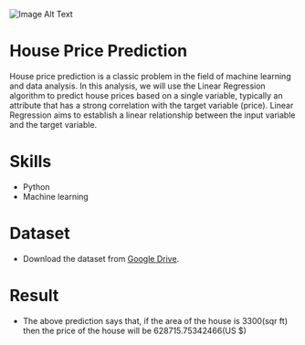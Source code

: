 ![Image Alt Text](https://thumbor.forbes.com/thumbor/fit-in/900x510/https://www.forbes.com/home-improvement/wp-content/uploads/2022/07/download-23.jpg)

# House Price Prediction 
House price prediction is a classic problem in the field of machine learning and data analysis. In this analysis, we will use the Linear Regression algorithm to predict house prices based on a single variable, typically an attribute that has a strong correlation with the target variable (price). Linear Regression aims to establish a linear relationship between the input variable and the target variable.

# Skills
* Python
* Machine learning

# Dataset  
* Download the dataset from [Google Drive](https://docs.google.com/spreadsheets/d/1hN0NjXKYDFh48FrJhs77Zr21qdKvGS7_/edit?usp=sharing&ouid=101791765069871797241&rtpof=true&sd=true).
  
# Result 
* The above prediction says that, if the area of the house is 3300(sqr ft) then the price of the house will be 628715.75342466(US $)












  
